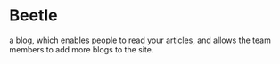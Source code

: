 # Beetle
a blog, which enables people to read your articles, and allows the team members to add more blogs to the site. 
